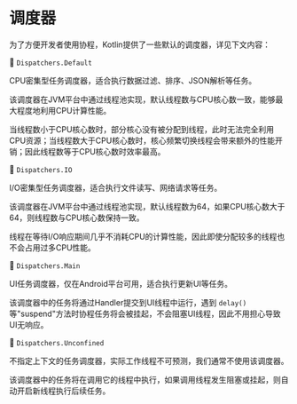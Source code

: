<!-- TODO
# 简介

在结构化并发一章中，我们提到父子关系会有以下影响：

    子协程从父协程那里继承上下文
    父协程会挂起，直到所有子协程都完成
    当父协程被取消时，所有子协程都将取消
    当一个子协程被销毁时，它也会销毁父协程

事实上，子协程从父协程继承上下文是协程构建器行为的基本组成部分。






-->

# 调度器
为了方便开发者使用协程，Kotlin提供了一些默认的调度器，详见下文内容：

🔷 `Dispatchers.Default`

CPU密集型任务调度器，适合执行数据过滤、排序、JSON解析等任务。

该调度器在JVM平台中通过线程池实现，默认线程数与CPU核心数一致，能够最大程度地利用CPU计算性能。

当线程数小于CPU核心数时，部分核心没有被分配到线程，此时无法完全利用CPU资源；当线程数大于CPU核心数时，核心频繁切换线程会带来额外的性能开销；因此线程数等于CPU核心数时效率最高。

🔷 `Dispatchers.IO`

I/O密集型任务调度器，适合执行文件读写、网络请求等任务。

该调度器在JVM平台中通过线程池实现，默认线程数为64，如果CPU核心数大于64，则线程数与CPU核心数保持一致。

线程在等待I/O响应期间几乎不消耗CPU的计算性能，因此即使分配较多的线程也不会占用过多CPU性能。

🔷 `Dispatchers.Main`

UI任务调度器，仅在Android平台可用，适合执行更新UI等任务。

该调度器中的任务将通过Handler提交到UI线程中运行，遇到 `delay()` 等"suspend"方法时协程任务将会被挂起，不会阻塞UI线程，因此不用担心导致UI无响应。

🔷 `Dispatchers.Unconfined`

不指定上下文的任务调度器，实际工作线程不可预测，我们通常不使用该调度器。

该调度器中的任务将在调用它的线程中执行，如果调用线程发生阻塞或挂起，则自动开启新线程执行后续任务。

<!-- TODO
# 切换协程
withContext 是 Kotlin 协程中一个非常实用的函数，它的主要作用包括：
切换协程的执行上下文（线程）：
withContext 允许你明确指定在其代码块中执行的线程或调度器（Dispatcher）。例如，从默认的 Dispatchers.Main 切换到 Dispatchers.IO 以便执行IO密集型操作，如网络请求或磁盘读写，而不阻塞主线程。
阻塞当前协程上下文并等待结果：
当调用 withContext 时，当前协程会在新指定的上下文中执行指定的代码块，并且会阻塞当前的协程执行，直到该代码块执行完毕并返回结果。这意味着你可以从一个具有特定上下文的协程中调用 withContext 来执行另一个上下文中的代码，并直接获得其结果。
返回值处理：
与 launch 不同，withContext 是有返回值的。它会返回代码块中最后一行表达式的值，这使得它非常适合用于执行一些计算或数据获取操作，并将结果带回原始上下文。
综上所述，withContext 是一种在不同线程间进行切换并执行阻塞操作，同时能够携带结果返回的便捷方式，非常适合于需要在后台线程执行耗时操作并处理其结果的场景。


不用小明思考了，我们直接开撸源码。协程使用过程中除了launch/asyc/runBlocking/delay 之外，想必还有一个函数比较熟悉：withContext。
刚接触时大家都使用它来切换线程用以执行新的协程(子协程)，而原来的协程(父协程)则被挂起。当子协程执行完毕后将会恢复父协程的运行。



withTimeout 会抛出 TimeoutCancellationException




coroutineScope{} 可以访问当前上下文的调度器，在此处启动协程后外部将会等待内部协程执行完毕再运行，如果新建作用域则不会等待。

coroutineScope 提供的是继承了外部作用域的 coroutineContext 的上下文作用域，但它覆盖了来自父节点上下文的 Job。因此，coroutineScope 将和其父节点建立下面这些规则：

    从父节点那里继承上下文
    在完成自己之前等待所有的子节点
    当父节点被取消时，所有子节点也会被取消


supervisorScope 函数的行为也很像 coroutineScope：它创建了一个 CoroutineScope，从外部作用域继承而来，并在其中调用指定的挂起块。不同的是，它用 SupervisorJob 重写了来自上下文的 Job，所以当子协程发生异常时，它不会被取消。


-->
